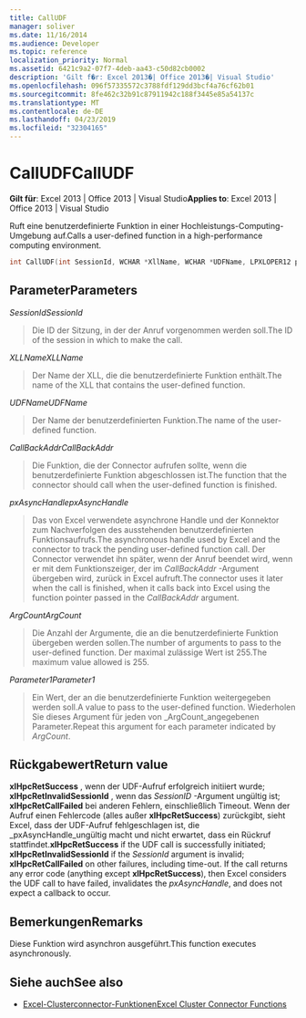 ```yaml
---
title: CallUDF
manager: soliver
ms.date: 11/16/2014
ms.audience: Developer
ms.topic: reference
localization_priority: Normal
ms.assetid: 6421c9a2-07f7-4deb-aa43-c50d82cb0002
description: 'Gilt f�r: Excel 2013�| Office 2013�| Visual Studio'
ms.openlocfilehash: 096f57335572c3788fdf129dd3bcf4a76cf62b01
ms.sourcegitcommit: 8fe462c32b91c87911942c188f3445e85a54137c
ms.translationtype: MT
ms.contentlocale: de-DE
ms.lasthandoff: 04/23/2019
ms.locfileid: "32304165"
---
```

# <a name="calludf"></a><span data-ttu-id="52be5-103">CallUDF</span><span class="sxs-lookup"><span data-stu-id="52be5-103">CallUDF</span></span>

<span data-ttu-id="52be5-104">**Gilt für**: Excel 2013 | Office 2013 | Visual Studio</span><span class="sxs-lookup"><span data-stu-id="52be5-104">**Applies to**: Excel 2013 | Office 2013 | Visual Studio</span></span> 
  
<span data-ttu-id="52be5-105">Ruft eine benutzerdefinierte Funktion in einer Hochleistungs-Computing-Umgebung auf.</span><span class="sxs-lookup"><span data-stu-id="52be5-105">Calls a user-defined function in a high-performance computing environment.</span></span>
  
```cpp
int CallUDF(int SessionId, WCHAR *XllName, WCHAR *UDFName, LPXLOPER12 pxAsyncHandle, int (*CallBackAddr)(), int ArgCount, LPXLOPER12 Parameter1, ...)
```

## <a name="parameters"></a><span data-ttu-id="52be5-106">Parameter</span><span class="sxs-lookup"><span data-stu-id="52be5-106">Parameters</span></span>

<span data-ttu-id="52be5-107">_SessionId_</span><span class="sxs-lookup"><span data-stu-id="52be5-107">_SessionId_</span></span>
  
> <span data-ttu-id="52be5-108">Die ID der Sitzung, in der der Anruf vorgenommen werden soll.</span><span class="sxs-lookup"><span data-stu-id="52be5-108">The ID of the session in which to make the call.</span></span>
    
<span data-ttu-id="52be5-109">_XLLName_</span><span class="sxs-lookup"><span data-stu-id="52be5-109">_XLLName_</span></span>
  
> <span data-ttu-id="52be5-110">Der Name der XLL, die die benutzerdefinierte Funktion enthält.</span><span class="sxs-lookup"><span data-stu-id="52be5-110">The name of the XLL that contains the user-defined function.</span></span>
    
<span data-ttu-id="52be5-111">_UDFName_</span><span class="sxs-lookup"><span data-stu-id="52be5-111">_UDFName_</span></span>
  
> <span data-ttu-id="52be5-112">Der Name der benutzerdefinierten Funktion.</span><span class="sxs-lookup"><span data-stu-id="52be5-112">The name of the user-defined function.</span></span>
    
<span data-ttu-id="52be5-113">_CallBackAddr_</span><span class="sxs-lookup"><span data-stu-id="52be5-113">_CallBackAddr_</span></span>
  
> <span data-ttu-id="52be5-114">Die Funktion, die der Connector aufrufen sollte, wenn die benutzerdefinierte Funktion abgeschlossen ist.</span><span class="sxs-lookup"><span data-stu-id="52be5-114">The function that the connector should call when the user-defined function is finished.</span></span>
    
<span data-ttu-id="52be5-115">_pxAsyncHandle_</span><span class="sxs-lookup"><span data-stu-id="52be5-115">_pxAsyncHandle_</span></span>
  
> <span data-ttu-id="52be5-116">Das von Excel verwendete asynchrone Handle und der Konnektor zum Nachverfolgen des ausstehenden benutzerdefinierten Funktionsaufrufs.</span><span class="sxs-lookup"><span data-stu-id="52be5-116">The asynchronous handle used by Excel and the connector to track the pending user-defined function call.</span></span> <span data-ttu-id="52be5-117">Der Connector verwendet ihn später, wenn der Anruf beendet wird, wenn er mit dem Funktionszeiger, der im _CallBackAddr_ -Argument übergeben wird, zurück in Excel aufruft.</span><span class="sxs-lookup"><span data-stu-id="52be5-117">The connector uses it later when the call is finished, when it calls back into Excel using the function pointer passed in the  _CallBackAddr_ argument.</span></span> 
    
<span data-ttu-id="52be5-118">_ArgCount_</span><span class="sxs-lookup"><span data-stu-id="52be5-118">_ArgCount_</span></span>
  
> <span data-ttu-id="52be5-119">Die Anzahl der Argumente, die an die benutzerdefinierte Funktion übergeben werden sollen.</span><span class="sxs-lookup"><span data-stu-id="52be5-119">The number of arguments to pass to the user-defined function.</span></span> <span data-ttu-id="52be5-120">Der maximal zulässige Wert ist 255.</span><span class="sxs-lookup"><span data-stu-id="52be5-120">The maximum value allowed is 255.</span></span>
    
<span data-ttu-id="52be5-121">_Parameter1_</span><span class="sxs-lookup"><span data-stu-id="52be5-121">_Parameter1_</span></span>
  
> <span data-ttu-id="52be5-122">Ein Wert, der an die benutzerdefinierte Funktion weitergegeben werden soll.</span><span class="sxs-lookup"><span data-stu-id="52be5-122">A value to pass to the user-defined function.</span></span> <span data-ttu-id="52be5-123">Wiederholen Sie dieses Argument für jeden von _ArgCount_angegebenen Parameter.</span><span class="sxs-lookup"><span data-stu-id="52be5-123">Repeat this argument for each parameter indicated by  _ArgCount_.</span></span>
    
## <a name="return-value"></a><span data-ttu-id="52be5-124">Rückgabewert</span><span class="sxs-lookup"><span data-stu-id="52be5-124">Return value</span></span>

<span data-ttu-id="52be5-125">**xlHpcRetSuccess** , wenn der UDF-Aufruf erfolgreich initiiert wurde; **xlHpcRetInvalidSessionId** , wenn das _SessionID_ -Argument ungültig ist; **xlHpcRetCallFailed** bei anderen Fehlern, einschließlich Timeout. Wenn der Aufruf einen Fehlercode (alles außer **xlHpcRetSuccess**) zurückgibt, sieht Excel, dass der UDF-Aufruf fehlgeschlagen ist, die _pxAsyncHandle_ungültig macht und nicht erwartet, dass ein Rückruf stattfindet.</span><span class="sxs-lookup"><span data-stu-id="52be5-125">**xlHpcRetSuccess** if the UDF call is successfully initiated; **xlHpcRetInvalidSessionId** if the  _SessionId_ argument is invalid; **xlHpcRetCallFailed** on other failures, including time-out. If the call returns any error code (anything except **xlHpcRetSuccess**), then Excel considers the UDF call to have failed, invalidates the  _pxAsyncHandle_, and does not expect a callback to occur.</span></span>
  
## <a name="remarks"></a><span data-ttu-id="52be5-126">Bemerkungen</span><span class="sxs-lookup"><span data-stu-id="52be5-126">Remarks</span></span>

<span data-ttu-id="52be5-127">Diese Funktion wird asynchron ausgeführt.</span><span class="sxs-lookup"><span data-stu-id="52be5-127">This function executes asynchronously.</span></span>
  
## <a name="see-also"></a><span data-ttu-id="52be5-128">Siehe auch</span><span class="sxs-lookup"><span data-stu-id="52be5-128">See also</span></span>

- [<span data-ttu-id="52be5-129">Excel-Clusterconnector-Funktionen</span><span class="sxs-lookup"><span data-stu-id="52be5-129">Excel Cluster Connector Functions</span></span>](excel-cluster-connector-functions.md)

